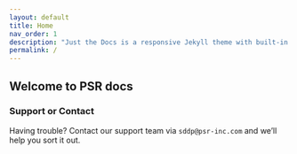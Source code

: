 ```yaml
---
layout: default
title: Home
nav_order: 1
description: "Just the Docs is a responsive Jekyll theme with built-in search that is easily customizable and hosted on GitHub Pages."
permalink: /
---
```


## Welcome to PSR docs

### Support or Contact

Having trouble? Contact our support team via `sddp@psr-inc.com` and we’ll help you sort it out.

